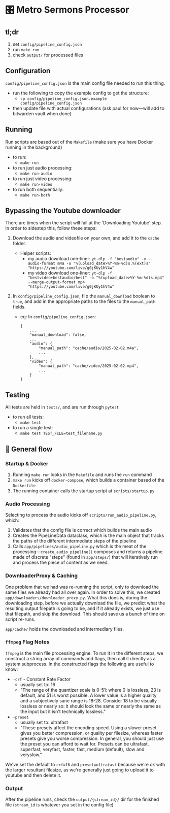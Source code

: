 # 🎛️ Metro Sermons Processor

## tl;dr

1. set `config/pipeline_config.json`
2. run `make run`
3. check `output/` for processed files

## Configuration

`config/pipeline_config.json` is the main config file needed to run this thing.

- run the following to copy the example config to get the structure:
  - `cp config/pipeline_config.json.example config/pipeline_config.json`
- then update file with actual configurations (ask paul for now—will add to
  bitwarden vault when done)

## Running

Run scripts are based out of the `Makefile` (make sure you have Docker running
in the background)

- to run:
  - `make run`
- to run just audio processing:
  - `make run-audio`
- to run just video processing:
  - `make run-video`
- to run both sequentially:
  - `make run-both`

## Bypassing the Youtube downloader

There are times when the script will fail at the 'Downloading Youtube' step. In
order to sidestep this, follow these steps:

1. Download the audio and videofile on your own, and add it to the `cache`
   folder.

   - Helper scripts:
     - my audio download one-liner:
       `yt-dlp -f "bestaudio" -x --audio-format m4a -o "%(upload_date>%Y-%m-%d)s.%(ext)s" "https://youtube.com/live/g0jKUy1hV4w"`
     - my video download one-liner:
       `yt-dlp -f "bestvideo+bestaudio/best" -o "%(upload_date>%Y-%m-%d)s.mp4" --merge-output-format mp4 "https://youtube.com/live/g0jKUy1hV4w"`

2. In `config/pipeline_config.json`, flip the `manual_download` boolean to
   `true`, and add in the appropriate paths to the files to the `manual_path`
   fields.

   - eg: In `config/pipeline_config.json`:

     ```
     {
         ...
         "manual_download": false,
         ...
         "audio": {
             "manual_path": "cache/audio/2025-02-02.m4a",
             ...
         },
         "video": {
             "manual_path": "cache/video/2025-02-02.mp4",
             ...
         }
     }
     ```

## Testing

All tests are held in `tests/`, and are run through `pytest`

- to run all tests:
  - `make test`
- to run a single test:
  - `make test TEST_FILE=test_filename.py`

## 🌊 General flow

### Startup & Docker

1. Running `make run` looks in the `Makefile` and runs the `run` command
2. `make run` kicks off `docker-compose`, which builds a container based of the
   `Dockerfile`
3. The running container calls the startup script at `scripts/startup.py`

### Audio Processing

Selecting to process the audio kicks off `scripts/run_audio_pipeline.py`, which:

1. Validates that the config file is correct which builds the main audio
2. Creates the PipeLineData dataclass, which is the main object that tracks the
   paths of the different intermediate steps of the pipeline
3. Calls `app/pipelines/audio_pipeline.py` which is the meat of the
   processing—`create_audio_pipeline()` composes and returns a pipeline made of
   discrete "steps" (found in `app/steps/`) that will iteratively run and
   process the piece of content as we need.

### DownloaderProxy & Caching

One problem that we had was re-running the script, only to download the same
files we already had all over again. In order to solve this, we created
`app/downloaders/downloader_proxy.py`. What this does is, during the downloading
step, before we actually download the file, we predict what the resulting output
filepath is going to be, and if it already exists, we just use that filepath,
and skip the download. This should save us a bunch of time on script re-runs.

`app/cache/` holds the downloaded and intermediary files.

### `ffmpeg` Flag Notes

`ffmpeg` is the main file processing engine. To run it in the different steps,
we construct a string array of commands and flags, then call it directly as a
system subprocess. In the constructed flags the following are useful to know:

- `-crf` - Constant Rate Factor
  - usually set to: 16
  - "The range of the quantizer scale is 0-51: where 0 is lossless, 23 is
    default, and 51 is worst possible. A lower value is a higher quality and a
    subjectively sane range is 18-28. Consider 18 to be visually lossless or
    nearly so: it should look the same or nearly the same as the input but it
    isn't technically lossless."
- `-preset`
  - usually set to: ultrafast
  - "These presets affect the encoding speed. Using a slower preset gives you
    better compression, or quality per filesize, whereas faster presets give you
    worse compression. In general, you should just use the preset you can afford
    to wait for. Presets can be ultrafast, superfast, veryfast, faster, fast,
    medium (default), slow and veryslow."

We've set the default to `crf=16` and `preset=ultrafast` because we're ok with
the larger resultant filesize, as we're generally just going to upload it to
youtube and then delete it.

### Output

After the pipeline runs, check the `output/{stream_id}/` dir for the finished
file (`stream_id` is whatever you set in the config file)
